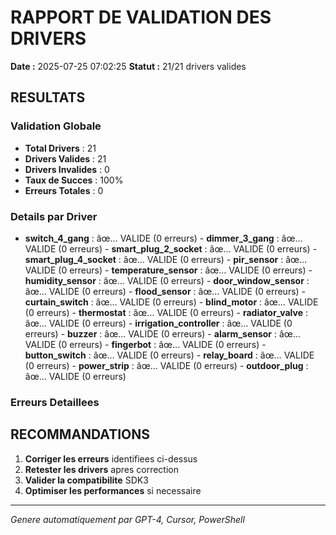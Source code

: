 # RAPPORT DE VALIDATION DES DRIVERS

**Date :** 2025-07-25 07:02:25
**Statut :** 21/21 drivers valides

## RESULTATS

### Validation Globale
- **Total Drivers** : 21
- **Drivers Valides** : 21
- **Drivers Invalides** : 0
- **Taux de Succes** : 100%
- **Erreurs Totales** : 0

### Details par Driver

- **switch_4_gang** : âœ… VALIDE (0 erreurs) - **dimmer_3_gang** : âœ… VALIDE (0 erreurs) - **smart_plug_2_socket** : âœ… VALIDE (0 erreurs) - **smart_plug_4_socket** : âœ… VALIDE (0 erreurs) - **pir_sensor** : âœ… VALIDE (0 erreurs) - **temperature_sensor** : âœ… VALIDE (0 erreurs) - **humidity_sensor** : âœ… VALIDE (0 erreurs) - **door_window_sensor** : âœ… VALIDE (0 erreurs) - **flood_sensor** : âœ… VALIDE (0 erreurs) - **curtain_switch** : âœ… VALIDE (0 erreurs) - **blind_motor** : âœ… VALIDE (0 erreurs) - **thermostat** : âœ… VALIDE (0 erreurs) - **radiator_valve** : âœ… VALIDE (0 erreurs) - **irrigation_controller** : âœ… VALIDE (0 erreurs) - **buzzer** : âœ… VALIDE (0 erreurs) - **alarm_sensor** : âœ… VALIDE (0 erreurs) - **fingerbot** : âœ… VALIDE (0 erreurs) - **button_switch** : âœ… VALIDE (0 erreurs) - **relay_board** : âœ… VALIDE (0 erreurs) - **power_strip** : âœ… VALIDE (0 erreurs) - **outdoor_plug** : âœ… VALIDE (0 erreurs)

### Erreurs Detaillees



## RECOMMANDATIONS

1. **Corriger les erreurs** identifiees ci-dessus
2. **Retester les drivers** apres correction
3. **Valider la compatibilite** SDK3
4. **Optimiser les performances** si necessaire

---
*Genere automatiquement par GPT-4, Cursor, PowerShell*

